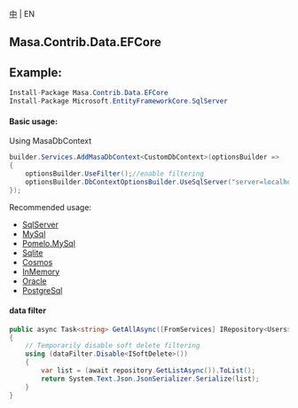 [中](README.zh-CN.md) | EN

## Masa.Contrib.Data.EFCore

## Example:

```c#
Install-Package Masa.Contrib.Data.EFCore
Install-Package Microsoft.EntityFrameworkCore.SqlServer
```

#### Basic usage:

Using MasaDbContext

``` C#
builder.Services.AddMasaDbContext<CustomDbContext>(optionsBuilder =>
{
    optionsBuilder.UseFilter();//enable filtering
    optionsBuilder.DbContextOptionsBuilder.UseSqlServer("server=localhost;uid=sa;pwd=P@ssw0rd;database=identity");
});
```

Recommended usage:

- [SqlServer](../Masa.Contrib.Data.EFCore.SqlServer/README.md)
- [MySql](../Masa.Contrib.Data.EFCore.MySql/README.md)
- [Pomelo.MySql](../Masa.Contrib.Data.EFCore.Pomelo.MySql/README.md)
- [Sqlite](../Masa.Contrib.Data.EFCore.Sqlite/README.md)
- [Cosmos](../Masa.Contrib.Data.EFCore.Cosmos/README.md)
- [InMemory](../Masa.Contrib.Data.EFCore.InMemory/README.md)
- [Oracle](../Masa.Contrib.Data.EFCore.Oracle/README.md)
- [PostgreSql](../Masa.Contrib.Data.EFCore.PostgreSql/README.md)

#### data filter

``` C#
public async Task<string> GetAllAsync([FromServices] IRepository<Users> repository, [FromServices] IDataFilter dataFilter)
{
    // Temporarily disable soft delete filtering
    using (dataFilter.Disable<ISoftDelete>())
    {
        var list = (await repository.GetListAsync()).ToList();
        return System.Text.Json.JsonSerializer.Serialize(list);
    }
}
```